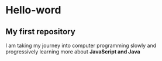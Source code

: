 # Hello-word
## My first repository
I am taking my journey into computer programming slowly and progressively learning more about **JavaScript and Java**

